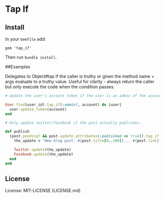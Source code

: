 # Tap If

## Install

In your `Gemfile` add:

   `gem 'tap_if'`

Then run `bundle install`.

##Examples

Delegates to Object#tap if the caller is truthy or given the method name + args evaluate to
a truthy value. Useful for clarity - always return the caller but only
execute the code when the condition passes.

```ruby
# Update the user's account token if the user is an admin of the account.

User.find(user_id).tap_if(:admin?, account) do |user|
  user.update_token(account)
end

# Only update twitter/facebook if the post actually publishes.

def publish
  (post.pending? && post.update_attributes(:published => true)).tap_if do
    the_update = "New blog post: #{post.title[0..100]}... #{post.link}"

    Twitter.update(the_update)
    Facebook.update(the_update)
  end
end
```

## License

License: MIT-LICENSE (LICENSE.md)

